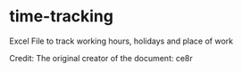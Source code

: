 # time-tracking
Excel File to track working hours, holidays and place of work

Credit: The original creator of the document: ce8r
